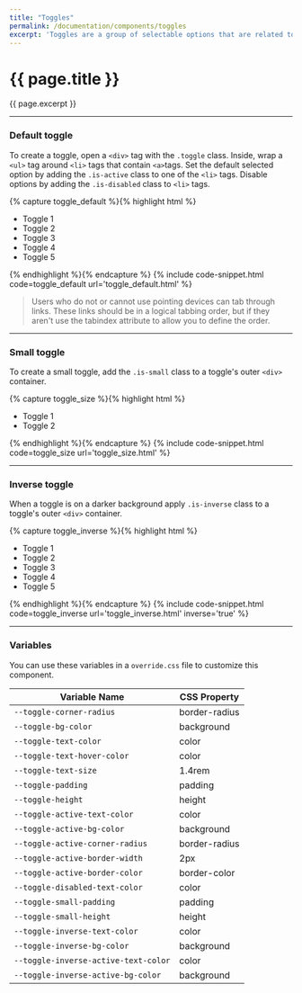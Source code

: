 ```yaml
---
title: "Toggles"
permalink: /documentation/components/toggles
excerpt: 'Toggles are a group of selectable options that are related to each other. The options are contained within a single component and one option is always selected by default. Toggles are available in default and small sizes.'
---
```


# {{ page.title }}

{{ page.excerpt }}


***


### Default toggle
To create a toggle, open a `<div>` tag with the `.toggle` class. Inside, wrap a `<ul>` tag around `<li>` tags that contain `<a>`tags. Set the default selected option by adding the `.is-active` class to one of the `<li>` tags. Disable options by adding the `.is-disabled` class to `<li>` tags.

{% capture toggle_default %}{% highlight html %}
<div class="toggle">
<ul>
<li><a>Toggle 1</a></li>
<li class="is-active"><a>Toggle 2</a></li>
<li><a>Toggle 3</a></li>
<li><a>Toggle 4</a></li>
<li class="is-disabled"><a>Toggle 5</a></li>
</ul>
</div>
{% endhighlight %}{% endcapture %}
{% include code-snippet.html code=toggle_default url='toggle_default.html' %}

<blockquote class="accessible">Users who do not or cannot use pointing devices can tab through links. These links should be in a logical tabbing order, but if they aren't use the <span class="chips has-bg-grey-100 is-red-500 is-mono">tabindex</span> attribute to allow you to define the order.</blockquote>

***


### Small toggle
To create a small toggle, add the `.is-small` class to a toggle&#39;s outer `<div>` container.

{% capture toggle_size %}{% highlight html %}
<div class="toggle is-small">
<ul>
<li class="is-active"><a>Toggle 1</a></li>
<li><a>Toggle 2</a></li>
</ul>
</div>
{% endhighlight %}{% endcapture %}
{% include code-snippet.html code=toggle_size url='toggle_size.html' %}


***

### Inverse toggle
When a toggle is on a darker background apply `.is-inverse` class to a toggle&#39;s outer `<div>` container.

{% capture toggle_inverse %}{% highlight html %}
<div class="toggle is-inverse">
<ul>
<li><a>Toggle 1</a></li>
<li class="is-active"><a>Toggle 2</a></li>
<li><a>Toggle 3</a></li>
<li><a>Toggle 4</a></li>
<li class="is-disabled"><a>Toggle 5</a></li>
</ul>
</div>
{% endhighlight %}{% endcapture %}
{% include code-snippet.html code=toggle_inverse url='toggle_inverse.html' inverse='true' %}



***


### Variables
You can use these variables in a `override.css` file to customize this component.

|Variable Name|CSS Property|
| - | - |
|`--toggle-corner-radius`| border-radius|
|`--toggle-bg-color`| background|
|`--toggle-text-color`| color|
|`--toggle-text-hover-color`| color|
|`--toggle-text-size`| 1.4rem|
|`--toggle-padding`| padding|
|`--toggle-height`| height|
|`--toggle-active-text-color`| color|
|`--toggle-active-bg-color`| background|
|`--toggle-active-corner-radius`| border-radius|
|`--toggle-active-border-width`| 2px|
|`--toggle-active-border-color`| border-color|
|`--toggle-disabled-text-color`| color|
|`--toggle-small-padding`| padding|
|`--toggle-small-height`| height|
|`--toggle-inverse-text-color`| color|
|`--toggle-inverse-bg-color`| background|
|`--toggle-inverse-active-text-color`| color|
|`--toggle-inverse-active-bg-color`| background|
